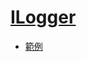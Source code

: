 # [ILogger](https://docs.microsoft.com/en-us/aspnet/core/fundamentals/logging/)

- [範例](./../../Library/發送%20Request/HttpClient/console.md)
